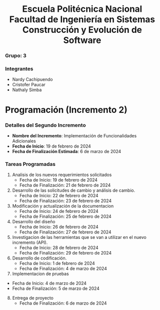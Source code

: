 <h1 align="center">
    Escuela Politécnica Nacional<br>
    Facultad de Ingeniería en Sistemas<br>
    Construcción y Evolución de Software<br>
</h1>

### Grupo: 3

### Integrantes
- Nardy Cachipuendo
- Cristofer Paucar
- Nathaly Simba
  
# Programación (Incremento 2)

### Detalles del Segundo Incremento
- **Nombre del Incremento**: Implementación de Funcionalidades Adicionales
- **Fecha de Inicio**: 19 de febrero de 2024
- **Fecha de Finalización Estimada**: 6 de marzo de 2024

### Tareas Programadas
1. Analisis de los nuevos requerimientos solicitados
   - Fecha de Inicio: 19 de febrero de 2024
   - Fecha de Finalización: 21 de febrero de 2024
2. Desarrollo de las solicitudes de cambio y análisis de cambio.
   - Fecha de Inicio: 22 de febrero de 2024
   - Fecha de Finalización: 23 de febrero de 2024
3. Modificación y actualización de la documentacion
   - Fecha de Inicio: 24 de febrero de 2024
   - Fecha de Finalización: 25 de febrero de 2024
4. Desarrollo del diseño
   - Fecha de Inicio: 26 de febrero de 2024
   - Fecha de Finalización: 27 de febrero de 2024
5. Investigacion de las herramientas que se van a utilizar en el nuevo incremento (API).
   - Fecha de Inicio: 28 de febrero de 2024
   - Fecha de Finalización: 29 de febrero de 2024
6. Desarrollo de codificación.
   - Fecha de Inicio: 1 de febrero de 2024
   - Fecha de Finalización: 4 de marzo de 2024
7.  Implementacion de pruebas
   - Fecha de Inicio: 4 de marzo de 2024
   - Fecha de Finalización: 5 de marzo de 2024
8. Entrega de proyecto
   - Fecha de Finalización: 6 de marzo de 2024


